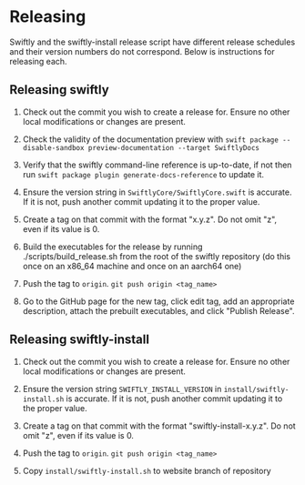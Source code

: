 # Releasing

Swiftly and the swiftly-install release script have different release schedules and their version numbers do not correspond. Below is instructions for releasing each.

## Releasing swiftly

1. Check out the commit you wish to create a release for. Ensure no other local modifications or changes are present.

2. Check the validity of the documentation preview  with `swift package --disable-sandbox preview-documentation --target SwiftlyDocs`

3. Verify that the swiftly command-line reference is up-to-date, if not then run `swift package plugin generate-docs-reference` to update it.

4. Ensure the version string in `SwiftlyCore/SwiftlyCore.swift` is accurate. If it is not, push another commit updating it to the proper value.

5. Create a tag on that commit with the format "x.y.z". Do not omit "z", even if its value is 0.

6. Build the executables for the release by running ./scripts/build_release.sh from the root of the swiftly repository (do this once on an x86_64 machine and once on an aarch64 one)

7. Push the tag to `origin`. `git push origin <tag_name>`

8. Go to the GitHub page for the new tag, click edit tag, add an appropriate description, attach the prebuilt executables, and click "Publish Release".

## Releasing swiftly-install

1. Check out the commit you wish to create a release for. Ensure no other local modifications or changes are present.

2. Ensure the version string `SWIFTLY_INSTALL_VERSION` in `install/swiftly-install.sh` is accurate. If it is not, push another commit updating it to the proper value.

3. Create a tag on that commit with the format "swiftly-install-x.y.z". Do not omit "z", even if its value is 0.

4. Push the tag to `origin`. `git push origin <tag_name>`

5. Copy `install/swiftly-install.sh` to website branch of repository
